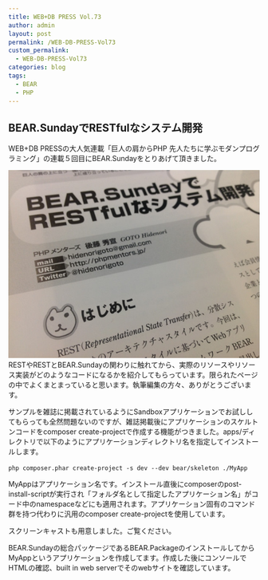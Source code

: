 ```yaml
---
title: WEB+DB PRESS Vol.73
author: admin
layout: post
permalink: /WEB-DB-PRESS-Vol73
custom_permalink:
  - WEB-DB-PRESS-Vol73
categories: blog
tags:
  - BEAR
  - PHP
---
```


## BEAR.SundayでRESTfulなシステム開発

WEB+DB PRESSの大人気連載「巨人の肩からPHP 先人たちに学ぶモダンプログラミング」の連載５回目にBEAR.Sundayをとりあげて頂きました。

[<img src="/images/wp-content/uploads/2013/02/734505566.jpg" alt="734505566" class="aligncenter size-full wp-image-1676" />][1] 
RESTやRESTとBEAR.Sundayの関わりに触れてから、実際のリソースやリソース実装がどのようなコードになるかを紹介してもらっています。限られたページの中でよくまとまっていると思います。執筆編集の方々、ありがとうございます。

サンプルを雑誌に掲載されているようにSandboxアプリケーションでお試ししてもらっても全然問題ないのですが、雑誌掲載後にアプリケーションのスケルトンコードをcomposer create-projectで作成する機能がつきました。apps/ディレクトリで以下のようにアプリケーションディレクトリ名を指定してインストールします。

`php composer.phar create-project -s dev --dev bear/skeleton ./MyApp`

MyAppはアプリケーション名です。インストール直後にcomposerのpost-install-scriptが実行され「フォルダ名として指定したアプリケーション名」がコード中のnamespaceなどにも適用されます。アプリケーション固有のコマンド群を持つ代わりに汎用のcomposer create-projectを使用しています。

スクリーンキャストも用意しました。ご覧ください。  


BEAR.Sundayの総合パッケージであるBEAR.PackageのインストールしてからMyAppというアプリケーションを作成してます。作成した後にコンソールでHTMLの確認、built in web serverでそのwebサイトを確認しています。

 [1]: /images/wp-content/uploads/2013/02/734505566.jpg
